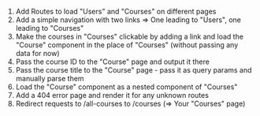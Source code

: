 
1. Add Routes to load "Users" and "Courses" on different pages 
2. Add a simple navigation with two links => One leading to "Users", one leading to "Courses"
3. Make the courses in "Courses" clickable by adding a link and load the "Course" component in the place of "Courses" (without passing any data for now)
4. Pass the course ID to the "Course" page and output it there
5. Pass the course title to the "Course" page - pass it as query params and manually parse them
6. Load the "Course" component as a nested component of "Courses"
7. Add a 404 error page and render it for any unknown routes
8. Redirect requests to /all-courses to /courses (=> Your "Courses" page)
     